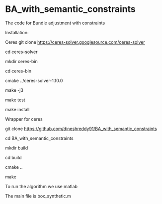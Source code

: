 # BA_with_semantic_constraints

The code for Bundle adjustment with constraints 

Installation:

Ceres 
git clone https://ceres-solver.googlesource.com/ceres-solver 

cd ceres-solver

mkdir ceres-bin

cd ceres-bin

cmake ../ceres-solver-1.10.0

make -j3

make test

make install

Wrapper for ceres

git clone https://github.com/dineshreddy91/BA_with_semantic_constraints

cd BA_with_semantic_constraints

mkdir build

cd build

cmake ..

make

To run the algorithm we use matlab

The main file is box_synthetic.m



